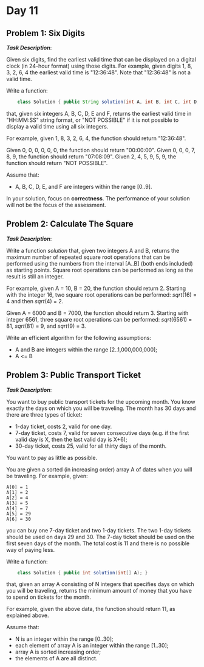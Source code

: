 # Day 11

## Problem 1: Six Digits

***Task Description***:

Given six digits, find the earliest valid time that can be displayed on a digital clock (in 24-hour format) using those digits. For example, given digits 1, 8, 3, 2, 6, 4 the earliest valid time is "12:36:48". Note that "12:36:48" is not a valid time.

Write a function:

```java
    class Solution { public String solution(int A, int B, int C, int D, int E, int F); }
```

that, given six integers A, B, C, D, E and F, returns the earliest valid time in "HH:MM:SS" string format, or "NOT POSSIBLE" if it is not possible to display a valid time using all six integers.

For example, given 1, 8, 3, 2, 6, 4, the function should return "12:36:48".

Given 0, 0, 0, 0, 0, 0, the function should return "00:00:00".
Given 0, 0, 0, 7, 8, 9, the function should return "07:08:09".
Given 2, 4, 5, 9, 5, 9, the function should return "NOT POSSIBLE".

Assume that:
* A, B, C, D, E, and F are integers within the range [0..9].

In your solution, focus on **correctness**. The performance of your solution will not be the focus of the assessment.

## Problem 2: Calculate The Square

***Task Description***:

Write a function *solution* that, given two integers A and B, returns the maximum number of repeated square root operations that can be performed using the numbers from the interval [A..B] (both ends included) as starting points. Square root operations can be performed as long as the result is still an integer.

For example, given A = 10, B = 20, the function should return 2. Starting with the integer 16, two square root operations can be performed: *sqrt*(16) = 4 and then *sqrt*(4) = 2.

Given A = 6000 and B = 7000, the function should return 3. Starting with integer 6561, three square root operations can be performed: *sqrt*(6561) = 81, *sqrt*(81) = 9, and *sqrt*(9) = 3.

Write an efficient algorithm for the following assumptions:
* A and B are integers within the range [2..1,000,000,000];
* A <= B

## Problem 3: Public Transport Ticket

***Task Description***:

You want to buy public transport tickets for the upcoming month. You know exactly the days on which you will be traveling. The month has 30 days and there are three types of ticket:
* 1-day ticket, costs 2, valid for one day.
* 7-day ticket, costs 7, valid for seven consecutive days (e.g. if the first valid day is X, then the last valid day is X+6);
* 30-day ticket, costs 25, valid for all thirty days of the month.

You want to pay as little as possible.

You are given a sorted (in increasing order) array A of dates when you will be traveling. For example, given:

`A[0] = 1`  
`A[1] = 2`  
`A[2] = 4`  
`A[3] = 5`  
`A[4] = 7`  
`A[5] = 29`  
`A[6] = 30`

you can buy one 7-day ticket and two 1-day tickets. The two 1-day tickets should be used on days 29 and 30. The 7-day ticket should be used on the first seven days of the month. The total cost is 11 and there is no possible way of paying less.

Write a function:

```java
    class Solution { public int solution(int[] A); }
```

that, given an array A consisting of N integers that specifies days on which you will be traveling, returns the minimum amount of money that you have to spend on tickets for the month.

For example, given the above data, the function should return 11, as explained above.

Assume that:
* N is an integer within the range [0..30];
* each element of array A is an integer within the range [1..30];
* array A is sorted increasing order;
* the elements of A are all distinct.
  